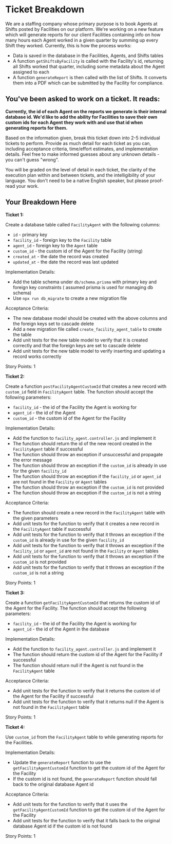 # Ticket Breakdown
We are a staffing company whose primary purpose is to book Agents at Shifts posted by Facilities on our platform. We're working on a new feature which will generate reports for our client Facilities containing info on how many hours each Agent worked in a given quarter by summing up every Shift they worked. Currently, this is how the process works:

- Data is saved in the database in the Facilities, Agents, and Shifts tables
- A function `getShiftsByFacility` is called with the Facility's id, returning all Shifts worked that quarter, including some metadata about the Agent assigned to each
- A function `generateReport` is then called with the list of Shifts. It converts them into a PDF which can be submitted by the Facility for compliance.

## You've been asked to work on a ticket. It reads:

**Currently, the id of each Agent on the reports we generate is their internal database id. We'd like to add the ability for Facilities to save their own custom ids for each Agent they work with and use that id when generating reports for them.**


Based on the information given, break this ticket down into 2-5 individual tickets to perform. Provide as much detail for each ticket as you can, including acceptance criteria, time/effort estimates, and implementation details. Feel free to make informed guesses about any unknown details - you can't guess "wrong".


You will be graded on the level of detail in each ticket, the clarity of the execution plan within and between tickets, and the intelligibility of your language. You don't need to be a native English speaker, but please proof-read your work.

## Your Breakdown Here

**Ticket 1:**

Create a database table called `FacilityAgent` with the following columns:
- `id` - primary key
- `facility_id` - foreign key to the `Facility` table
- `agent_id` - foreign key to the `Agent` table
- `custom_id` -  the custom id of the Agent for the Facility (string)
- `created_at` - the date the record was created
- `updated_at` - the date the record was last updated

Implementation Details:
- Add the table schema under `db/schema.prisma` with primary key and foreign key constraints ( assumed prisma is used for managing db schema)
- Use `npx run db_migrate` to create a new migration file


Acceptance Criteria:
- The new database model should be created with the above columns and the foreign keys set to cascade delete
- Add a new migration file called `create_facility_agent_table` to create the table
- Add unit tests for the new table model to verify that it is created correctly and that the foreign keys are set to cascade delete
- Add unit tests for the new table model to verify inserting and updating a record works correctly


Story Points: 1


**Ticket 2:**

Create a function `postFacilityAgentCustomId` that creates a new record with  `custom_id` field in `FacilityAgent` table. The function should accept the following parameters:
- `facility_id` - the id of the Facility the Agent is working for
- `agent_id` - the id of the Agent
- `custom_id` - the custom id of the Agent for the Facility

Implementation Details:
- Add the function to `facility_agent.controller.js` and implement it
- The function should return the id of the new record created in the `FacilityAgent` table if successful
- The function should throw an exception if unsuccessful and propagate the error message
- The function should throw an exception if the `custom_id` is already in use for the given `facility_id`
- The function should throw an exception if the `facility_id` or `agent_id` are not found in the `Facility` or `Agent` tables
- The function should throw an exception if the `custom_id` is not provided
- The function should throw an exception if the `custom_id` is not a string

Acceptance Criteria:
- The function should create a new record in the `FacilityAgent` table with the given parameters
- Add unit tests for the function to verify that it creates a new record in the `FacilityAgent` table if successful
- Add unit tests for the function to verify that it throws an exception if the `custom_id` is already in use for the given `facility_id`
- Add unit tests for the function to verify that it throws an exception if the `facility_id` or `agent_id` are not found in the `Facility` or `Agent` tables
- Add unit tests for the function to verify that it throws an exception if the `custom_id` is not provided
- Add unit tests for the function to verify that it throws an exception if the `custom_id` is not a string

Story Points: 1


**Ticket 3:**

Create a function `getFacilityAgentCustomId` that returns the custom id of the Agent for the Facility. The function should accept the following parameters:
- `facility_id` - the id of the Facility the Agent is working for
- `agent_id` - the id of the Agent in the database

Implementation Details:
- Add the function to `facility_agent.controller.js` and implement it   
- The function should return the custom id of the Agent for the Facility if successful
- The function should return null if the Agent is not found in the `FacilityAgent` table

Acceptance Criteria:
- Add unit tests for the function to verify that it returns the custom id of the Agent for the Facility if successful
- Add unit tests for the function to verify that it returns null if the Agent is not found in the `FacilityAgent` table

Story Points: 1

**Ticket 4:**

Use `custom_id` from the `FacilityAgent` table to while generating reports for the Facilities.

Implementation Details:
- Update the `generateReport` function to use the `getFacilityAgentCustomId` function to get the custom id of the Agent for the Facility
- If the custom id is not found, the `generateReport` function should fall back to the original database Agent id

Acceptance Criteria:
- Add unit tests for the function to verify that it uses the `getFacilityAgentCustomId` function to get the custom id of the Agent for the Facility
- Add unit tests for the function to verify that it falls back to the original database Agent id if the custom id is not found

Story Points: 1







